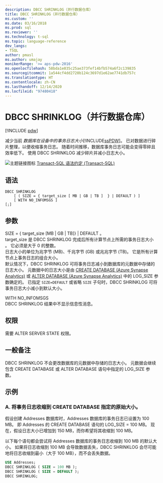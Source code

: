 ```yaml
---
description: DBCC SHRINKLOG（并行数据仓库）
title: DBCC SHRINKLOG（并行数据仓库）
ms.custom: ''
ms.date: 03/16/2018
ms.prod: sql
ms.reviewer: ''
ms.technology: t-sql
ms.topic: language-reference
dev_langs:
- TSQL
author: pmasl
ms.author: umajay
monikerRange: '>= aps-pdw-2016'
ms.openlocfilehash: 58bda1e035c25ae373fef14bfb574a6f2c139835
ms.sourcegitcommit: 1a544cf4dd2720b124c3697d1e62ae7741db757c
ms.translationtype: HT
ms.contentlocale: zh-CN
ms.lasthandoff: 12/14/2020
ms.locfileid: "97480418"
---
```

# <a name="dbcc-shrinklog-parallel-data-warehouse"></a>DBCC SHRINKLOG（并行数据仓库）

[!INCLUDE [pdw](../../includes/applies-to-version/pdw.md)]

减少当前  *数据库在设备中的事务日志大小*[!INCLUDE[ssPDW](../../includes/sspdw-md.md)]。 已对数据进行碎片整理，以便收缩事务日志。 随着时间推移，数据库事务日志可能会变得零碎且效率低下。 使用 DBCC SHRINKLOG 减少碎片并减小日志大小。
  
![主题链接图标](../../database-engine/configure-windows/media/topic-link.gif "“主题链接”图标") [Transact-SQL 语法约定 (Transact-SQL)](../../t-sql/language-elements/transact-sql-syntax-conventions-transact-sql.md)
  
## <a name="syntax"></a>语法  
  
```syntaxsql
DBCC SHRINKLOG   
    [ ( SIZE = { target_size [ MB | GB | TB ]  } | DEFAULT ) ]   
    [ WITH NO_INFOMSGS ]   
[;]  
```  

## <a name="arguments"></a>参数

SIZE = { target_size [MB \| GB \| TB]} \| DEFAULT 。  
target_size 是 DBCC SHRINKLOG 完成后所有计算节点上所需的事务日志大小  。 它必须是大于 0 的整数。  
日志大小的单位为兆字节 (MB)、千兆字节 (GB) 或兆兆字节 (TB)。 它是所有计算节点上事务日志的组合大小。  
默认情况下，DBCC SHRINKLOG 可将事务日志减小到数据库的元数据中存储的日志大小。 元数据中的日志大小是由 [CREATE DATABASE (Azure Synapse Analytics)](../statements/create-database-transact-sql.md) 或 [ALTER DATABASE (Azure Synapse Analytics)](../statements/alter-database-transact-sql.md) 中的 LOG_SIZE 参数确定的。 已指定 `SIZE=DEFAULT` 或省略 `SIZE` 子句时，DBCC SHRINKLOG 可将事务日志大小减小到默认大小。
  
WITH NO_INFOMSGS  
DBCC SHRINKLOG 结果中不显示信息性消息。  
  
## <a name="permissions"></a>权限

需要 ALTER SERVER STATE 权限。

## <a name="general-remarks"></a>一般备注

DBCC SHRINKLOG 不会更改数据库的元数据中存储的日志大小。 元数据会继续包含 CREATE DATABASE 或 ALTER DATABASE 语句中指定的 LOG_SIZE 参数。
  
## <a name="examples"></a>示例

### <a name="a-shrink-the-transaction-log-to-the-original-size-specified-by-create-database"></a>A. 将事务日志收缩到 CREATE DATABASE 指定的原始大小。  
假设创建 Addresses 数据库时，Addresses 数据库的事务日志已设置为 100 MB。 即 Addresses 的 CREATE DATABASE 语句的 LOG_SIZE = 100 MB。 现在，假设日志大小已增加到 150 MB，而你希望将其收缩到 100 MB。
  
以下每个语句都会尝试将 Addresses 数据库的事务日志收缩到 100 MB 的默认大小。 如果将日志收缩到 100 MB 会导致数据丢失，DBCC SHRINKLOG 会尽可能地将日志收缩到最小（大于 100 MB），而不会丢失数据。

```sql
USE Addresses;  
DBCC SHRINKLOG ( SIZE = 100 MB );  
DBCC SHRINKLOG ( SIZE = DEFAULT );  
DBCC SHRINKLOG;  
```